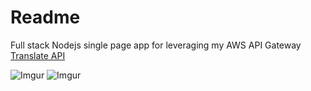 # Readme

Full stack Nodejs single page app for leveraging my AWS API Gateway [Translate API](https://github.com/lbrenman/my-lambda-javascript-apis/tree/master/Translate)

![Imgur](https://i.imgur.com/8CIyZRz.png)
![Imgur](https://i.imgur.com/uKOenJw.png)